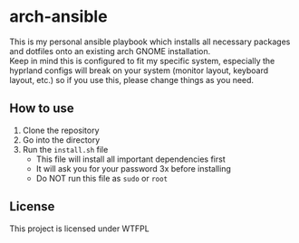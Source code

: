 # arch-ansible

This is my personal ansible playbook which installs all necessary packages and dotfiles onto an existing arch GNOME installation.<br>
Keep in mind this is configured to fit my specific system, especially the hyprland configs will break on your system (monitor layout, keyboard layout, etc.) so if you use this, please change things as you need.

## How to use
1. Clone the repository
2. Go into the directory
3. Run the `install.sh` file
    - This file will install all important dependencies first
    - It will ask you for your password 3x before installing
    - Do NOT run this file as `sudo` or `root`

## License
This project is licensed under WTFPL